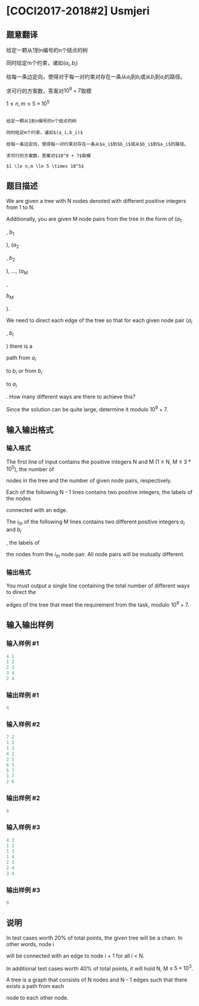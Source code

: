 # [COCI2017-2018#2] ​​Usmjeri

## 题意翻译

给定一颗从1到n编号的n个结点的树

同时给定m个约束，诸如$(a_i,b_i)$

给每一条边定向，使得对于每一对约束对存在一条从$a_i$到$b_i$或从$b_i$到$a_i$的路径。

求可行的方案数，答案对$10^9 + 7$取模

$1 \le n,m \le 5 \times 10^5$

```

给定一颗从1到n编号的n个结点的树

同时给定m个约束，诸如$(a_i,b_i)$

给每一条边定向，使得每一对约束对存在一条从$a_i$到$b_i$或从$b_i$到$a_i$的路径。

求可行的方案数，答案对$10^9 + 7$取模

$1 \le n,m \le 5 \times 10^5$

```

## 题目描述

We are given a tree with N nodes denoted with different positive integers from 1 to N.

Additionally, you are given M node pairs from the tree in the form of ($a_1$

, $b_1$

), ($a_2$

, $b_2$

), …, ($a_M$

,

$b_M$

).

We need to direct each edge of the tree so that for each given node pair ($a_i$

, $b_i$

) there is a

path from $a_i$

to $b_i$ or from $b_i$

to $a_i$

. How many different ways are there to achieve this?

Since the solution can be quite large, determine it modulo $10^{9}+7$.

## 输入输出格式

### 输入格式

The first line of input contains the positive integers N and M (1 ≤ N, M ≤ $3*10^5$), the number of

nodes in the tree and the number of given node pairs, respectively.

Each of the following N - 1 lines contains two positive integers, the labels of the nodes

connected with an edge.

The $i_{th}$ of the following M lines contains two different positive integers $a_{i}$ and $b_{i}$

, the labels of

the nodes from the $i_{th}$ node pair. All node pairs will be mutually different.

### 输出格式

You must output a single line containing the total number of different ways to direct the

edges of the tree that meet the requirement from the task, modulo $10^{9}+7$.

## 输入输出样例

### 输入样例 #1

```cpp
4 1
1 2
2 3
3 4
2 4
```


### 输出样例 #1

```cpp
4
```


### 输入样例 #2

```cpp
7 2
1 2
1 3
4 2
2 5
6 5
5 7
1 7
2 6

```
### 输出样例 #2

```cpp
8
```


### 输入样例 #3

```cpp
4 3
1 2
1 3
1 4
2 3
2 4
3 4

```
### 输出样例 #3

```cpp
0
```


## 说明

In test cases worth 20% of total points, the given tree will be a chain. In other words, node i

will be connected with an edge to node i + 1 for all i < N.

In additional test cases worth 40% of total points, it will hold N, M ≤ $5*10^3$.

A tree is a graph that consists of N nodes and N - 1 edges such that there exists a path from each

node to each other node.

